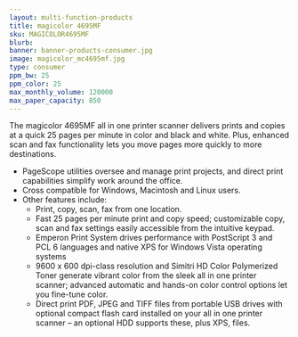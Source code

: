 ```yaml
---
layout: multi-function-products
title: magicolor 4695MF
sku: MAGICOLOR4695MF
blurb:
banner: banner-products-consumer.jpg
image: magicolor_mc4695mf.jpg
type: consumer
ppm_bw: 25
ppm_color: 25
max_monthly_volume: 120000
max_paper_capacity: 850
---
```


The magicolor 4695MF all in one printer scanner delivers prints and copies at a quick 25 pages per minute in color and black and white. Plus, enhanced scan and fax functionality lets you move pages more quickly to more destinations.

* PageScope utilities oversee and manage print projects, and direct print capabilities simplify work around the office.
* Cross compatible for Windows, Macintosh and Linux users.
* Other features include:
  * Print, copy, scan, fax from one location.
  * Fast 25 pages per minute print and copy speed; customizable copy, scan and fax settings easily accessible from the intuitive keypad.
  * Emperon Print System drives performance with PostScript 3 and PCL 6 languages and native XPS for Windows Vista operating systems
  * 9600 x 600 dpi-class resolution and Simitri HD Color Polymerized Toner generate vibrant color from the sleek all in one printer scanner; advanced automatic and hands-on color control options let you fine-tune color.
  * Direct print PDF, JPEG and TIFF files from portable USB drives with optional compact flash card installed on your all in one printer scanner – an optional HDD supports these, plus XPS, files.
